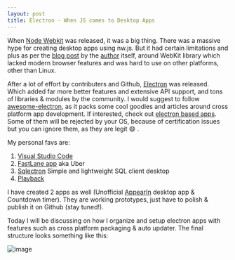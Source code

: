 ```yaml
---
layout: post
title: Electron - When JS comes to Desktop Apps
---
```


When [Node Webkit][1] was released, it was a big thing. There was a massive hype for creating desktop apps using nw.js. But it had
certain limitations and plus as per the [blog post][2] by the [author][3] itself, around WebKit library which lacked modern
browser features and was hard to use on other platforms, other than Linux.

After a lot of effort by contributers and Github, [Electron][4] was released. Which added far more better features and extensive API support, and tons
of libraries & modules by the community. I would suggest to follow [awesome-electron][5], as it packs some cool goodies and articles around cross platform app development.
If interested, check out [electron based apps][6]. Some of them will be rejected by your OS, because of certification issues but you can ignore them, as they are legit :smile: .

My personal favs are:

1. [Visual Studio Code][7]
2. [FastLane app][8] aka Uber 
3. [Sqlectron][9] Simple and lightweight SQL client desktop
4. [Playback][10] 

I have created 2 apps as well (Unofficial [AppearIn][11] desktop app & Countdown timer). They are working prototypes, just have to polish & publish it on Github (stay tuned!).

Today I will be discussing on how I organize and setup electron apps with features such as cross platform packaging & auto updater. The final structure looks something like this:

![image](https://cloud.githubusercontent.com/assets/2890683/18678453/ad368884-7f8e-11e6-96f0-3cfd692f8149.png)


[1]: http://nwjs.io/
[2]: http://cheng.guru/blog/2016/05/13/from-node-webkit-to-electron-1-0.html
[3]: http://cheng.guru/
[4]: http://electron.atom.io/
[5]: https://github.com/sindresorhus/awesome-electron
[6]: http://electron.atom.io/apps/
[7]: https://code.visualstudio.com/
[8]: https://fastlaneapp.co/
[9]: https://sqlectron.github.io/
[10]: https://github.com/mafintosh/playback
[11]: https://appear.in